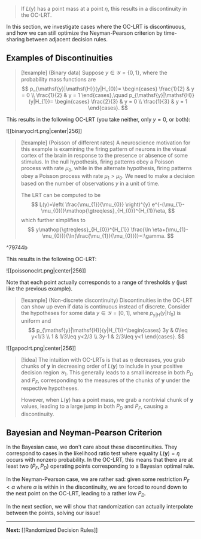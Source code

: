 > If $L(\boldsymbol{\mathsf{y}})$ has a point mass at a point $\eta$, this results in a discontinuity in the OC-LRT.

In this section, we investigate cases where the OC-LRT is discontinuous, and how we can still optimize the Neyman-Pearson criterion by time-sharing between adjacent decision rules.
## Examples of Discontinuities

> [!example] (Binary data)
> Suppose $y\in \mathcal{Y}=\{ 0,1 \}$, where the probability mass functions are
> $$
> p_{\mathsf{y}|\mathsf{H}}(y|H_{0})=
> \begin{cases}
> \frac{1}{2} & y = 0 \\
> \frac{1}{2} & y = 1
> \end{cases},\quad
> p_{\mathsf{y}|\mathsf{H}}(y|H_{1})=
> \begin{cases}
> \frac{2}{3} & y = 0 \\
> \frac{1}{3} & y = 1
> \end{cases}.
> $$

This results in the following OC-LRT (you take neither, only $y=0$, or both):

![[binaryoclrt.png|center|256]]

> [!example] (Poisson of different rates)
> A neuroscience motivation for this example is examining the firing pattern of neurons in the visual cortex of the brain in response to the presence or absence of some stimulus. In the null hypothesis, firing patterns obey a Poisson process with rate $\mu_{0}$, while in the alternate hypothesis, firing patterns obey a Poisson process with rate $\mu_{1}>\mu_{0}$. We need to make a decision based on the number of observations $y$ in a unit of time.
> 
> The LRT can be computed to be
> $$
> L(y)=\left( \frac{\mu_{1}}{\mu_{0}} \right)^{y} e^{-(\mu_{1}-\mu_{0})}\mathop{\gtreqless}_{H_{0}}^{H_{1}}\eta, 
> $$
> which further simplifies to
> $$
> y\mathop{\gtreqless}_{H_{0}}^{H_{1}} \frac{\ln \eta+(\mu_{1}-\mu_{0})}{\ln(\frac{\mu_{1}}{\mu_{0}})}=:\gamma.
> $$
> 

^79744b

This results in the following OC-LRT:

![[poissonoclrt.png|center|256]]

Note that each point actually corresponds to a range of thresholds $\gamma$ (just like the previous example).

> [!example] (Non-discrete discontinuity)
> Discontinuities in the OC-LRT can show up even if data is continuous instead of discrete. Consider the hypotheses for some data $y\in \mathcal{Y}=[0,1]$, where $p_{\mathsf{y}|\mathsf{H}}(y|H_{0})$ is uniform and
> $$
> p_{\mathsf{y}|\mathsf{H}}(y|H_{1})=\begin{cases}
> 3y & 0\leq y<1/3 \\
> 1 & 1/3\leq y<2/3 \\
> 3y-1 & 2/3\leq y<1
> \end{cases}.
> $$

![[gapoclrt.png|center|256]]

> [!idea]
> The intuition with OC-LRTs is that as $\eta$ decreases, you grab chunks of $\mathbf{y}$ in decreasing order of $L(\mathbf{y})$ to include in your positive decision region $\mathcal{Y}_{1}$. This generally leads to a small increase in both $P_{D}$ and $P_{F}$, corresponding to the measures of the chunks of $\mathbf{y}$ under the respective hypotheses.
> 
> However, when $L(\mathbf{y})$ has a point mass, we grab a nontrivial chunk of $\mathbf{y}$ values, leading to a large jump in both $P_{D}$ and $P_{F}$, causing a discontinuity.

## Bayesian and Neyman-Pearson Criterion

In the Bayesian case, we don't care about these discontinuities. They correspond to cases in the likelihood ratio test where equality $L(\mathbf{y})=\eta$ occurs with nonzero probability. In the OC-LRT, this means that there are at least two $(P_{F},P_{D})$ operating points corresponding to a Bayesian optimal rule.

In the Neyman-Pearson case, we are rather sad: given some restriction $P_{F}<\alpha$ where $\alpha$ is within in the discontinuity, we are forced to round down to the next point on the OC-LRT, leading to a rather low $P_{D}$.

In the next section, we will show that randomization can actually interpolate between the points, solving our issue!

---

**Next:** [[Randomized Decision Rules]]